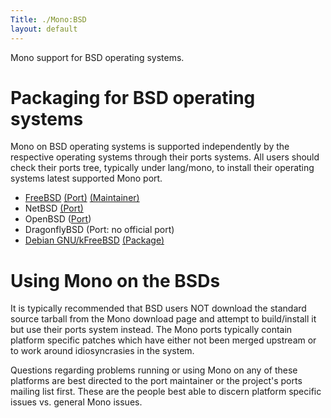 ```yaml
---
Title: ./Mono:BSD
layout: default
---
```


Mono support for BSD operating systems.

Packaging for BSD operating systems
===================================

Mono on BSD operating systems is supported independently by the
respective operating systems through their ports systems. All users
should check their ports tree, typically under lang/mono, to install
their operating systems latest supported Mono port.

-   [FreeBSD]({{site.url}}/Mono:FreeBSD "wikilink")
    [(Port)](http://www.freebsd.org/cgi/cvsweb.cgi/ports/lang/mono/)
    [(Maintainer)](http://code.google.com/p/bsd-sharp/)
-   NetBSD
    [(Port)](http://cvsweb.netbsd.org/bsdweb.cgi/pkgsrc/lang/mono/)
-   OpenBSD
    ([Port](http://www.openbsd.org/cgi-bin/cvsweb/ports/lang/mono/))
-   DragonflyBSD (Port: no official port)
-   [Debian GNU/kFreeBSD](http://www.debian.org/ports/kfreebsd-gnu/)
    [(Package)](http://packages.debian.org/unstable/interpreters/mono-runtime)

Using Mono on the BSDs
======================

It is typically recommended that BSD users NOT download the standard
source tarball from the Mono download page and attempt to build/install
it but use their ports system instead. The Mono ports typically contain
platform specific patches which have either not been merged upstream or
to work around idiosyncrasies in the system.

Questions regarding problems running or using Mono on any of these
platforms are best directed to the port maintainer or the project's
ports mailing list first. These are the people best able to discern
platform specific issues vs. general Mono issues.
